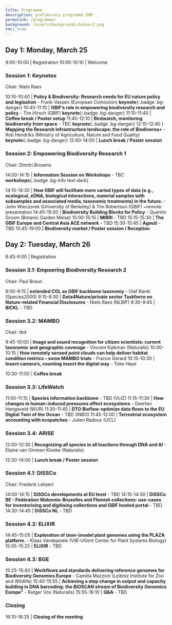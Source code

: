 ```yaml
---
title: Programme
description: preliminary programme EBR
permalink: /programme/
background: /assets/backgrounds/banner2.png
toc: true
---
```


<style>
  .table td:first-of-type {
    width: 20%;
  }
</style>

## Day 1: Monday, March 25

 9:00-10:00 | Registration
10:00-10:10 | Welcome

### Session 1: Keynotes

Chair: Niels Raes

10:10-10:40 | **Policy & Biodiversity: Research needs for EU nature policy and legisation** - Frank Vassen (European Comission) **keynote**{:.badge .bg-danger}
10:40-11:10 | **GBIF’s role in empowering biodiversity research and policy** - Tim Hirsch (GBIF) **keynote**{:.badge .bg-danger}
11:10-11:40 | **Coffee break / Poster setup** <i class="fas fa-coffee"></i>
11:40-12:10 | **Birdwatch, monitoring biodiversity from space** - TBC **keynote**{:.badge .bg-danger}
12:10-12:40 | **Mapping the Research Infrastructure landscape: the role of Biodiversa+** - Rob Hendriks (Ministry of Agriculture, Nature and Food Quality) **keynote**{:.badge .bg-danger}
12:40-14:00 | **Lunch break / Poster session** <i class="fas fa-coffee"></i>

### Session 2: Empowering Biodiversity Research 1

Chair: Dimitri Brosens

14:00-14:15 | **Information Session on Workshops** - TBC **workshops**{:.badge .bg-info text-dark}

14:15-14:30 | **How GBIF will facilitate more varied types of data (e.g., ecological, eDNA, biological interactions, material samples with subsamples and associated media, taxonomic treatments) in the future.** - John Wieczorek (University of Berkeley) & Tim Robertson (GBIF) ~remote presentation
14:45-15:00 | **Biodiversity Building Blocks for Policy** - Quentin Groom (Botanic Garden Meise)
15:00-15:15 | **MIRRI** - TBD
15:15-15:30 | **The GBIF Europe and Central Asia ACE network** - TBD
15:30-15:45 | **Agouti** - TBD
15:45-19:00 | **Biodiversity market / Poster session / Reception** <i class="fa fa-coffee"></i>

## Day 2: Tuesday, March 26

 8:45-9:00 | Registration

### Session 3.1: Empoering Biodiversity Research 2

Chair: Paul Braun

 9:00-9:15 | **extended COL as GBIF backbone taxonomy** - Olaf Banki (Species2000)
 9:15-9:30 | **Data4Nature/private sector Taskforce on Nature-related Financial Disclosures** - Niels Raes (NLBIF)
 9:30-9:45 | **BICKL** - TBD

### Session 3.2: MAMBO

Chair: tbd

9:45-10:00 | **Image and sound recognition for citizen scientists: current taxonomic and geographic coverage** - Vincent Kalkman (Naturalis)
10:00-10:15 | **How remotely sensed point clouds can help deliver habitat condition metrics – some MAMBO trials** - France Gerard 
10:15-10:30 | **Insect camera’s, counting insect the digital way** - Toke Høye

10:30-11:00 | **Coffee break** <i class="fas fa-coffee"></i>

### Session 3.3: LifeWatch

11:00-11:15 | **Species information backbone** - TBD (VLIZ)
11:15-11:30 | **How changes in human-induced pressures affect ecosystems** - Geerten Hengeveld (WUR)
11:30-11:45 | **DTO Bioflow-optimize data flows to the EU Digital Twin of the Ocean** - TBD (INBO)
11:45-12:00 | **Terrestrial ecosystem accounting with ecopatches** - Julien Radoux (UCL)

### Session 3.4: ARISE

12:00-12:30 | **Recognizing all species in all loactions through DNA and AI** - Elaine van Ommen Kloeke (Naturalis)

12:30-14:00 | **Lunch break / Poster session** <i class="fas fa-coffee"></i>

### Session 4.1: DISSCo

Chair: Frederik Leliaert

14:00-14:15 | **DiSSCo developments at EU level** - TBD
14:15-14:30 | **DiSSCo BE - Fédération Walonnie-Bruxelles and Flemish collections: use-cases for inventorising and digitising collections and GBIF hosted portal** - TBD
14:30-14:45 | **DiSSCo NL** - TBD

### Session 4.2: ELIXIR

14:45-15:05 | **Exploration of (non-)model plant genomes using the PLAZA platform.** - Klaas Vandepoele (VIB-UGent Center for Plant Systems Biology)
15:05-15:25 | **ELIXIR** - TBD

### Session 4.3: BGE

15:25-15:40 | **Workflows and standards delivering reference genomes for Biodiversity Genomics Europe** - Camilla Mazzoni (Leibniz Institute for Zoo and Wildlife)
15:40-15:55 | **Achieving a step change in output and capacity building in DNA barcoding: the BIOSCAN stream of Biodiversity Genomics Europe"** - Rutger Vos (Naturalis)
15:55-16:10 | **Q&A** - TBD

### Closing

16:10-16:25 | **Closing of the meeting**
